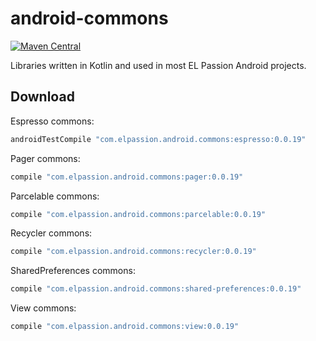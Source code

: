 # android-commons
[![Maven Central](https://img.shields.io/maven-central/v/com.elpassion.android.commons/espresso.svg?label=maven%20central)](http://search.maven.org/#search%7Cga%7C1%7Cg%3A%22com.elpassion.android.commons%22)

Libraries written in Kotlin and used in most EL Passion Android projects.

Download
--------

Espresso commons:

```groovy
androidTestCompile "com.elpassion.android.commons:espresso:0.0.19"
```

Pager commons:

```groovy
compile "com.elpassion.android.commons:pager:0.0.19"
```

Parcelable commons:

```groovy
compile "com.elpassion.android.commons:parcelable:0.0.19"
```

Recycler commons:

```groovy
compile "com.elpassion.android.commons:recycler:0.0.19"
```

SharedPreferences commons:

```groovy
compile "com.elpassion.android.commons:shared-preferences:0.0.19"
```

View commons:

```groovy
compile "com.elpassion.android.commons:view:0.0.19"
```
